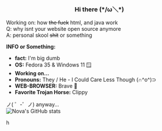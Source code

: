 <h3 align="center"> Hi there (*/ω＼*)<br/></h3>

Working on: how ~~the fuck~~ html, and java work <br>
Q: why isnt your website open source anymore <br>
A: personal skool ~~shit~~ or something 

**INFO or Something:**
- **fact:** I'm big dumb
- **OS:**  Fedora 35 & Windows 11 🪟
- **Working on...**
- **Pronouns:**  They / He - I Could Care Less Though (∩^o^)⊃
- **WEB-BROWSER:** Brave 🦁
- **Favorite Trojan Horse:** Clippy 

ノ( ゜-゜ノ) anyway...<br>
![Nova's GitHub stats](https://github-readme-stats.vercel.app/api?username=Novationo&theme=dark&show_icons=true)
<p align="left">
	<img src="https://i.imgur.com/aPawrTP.png"  height="16" alt="header"/><br/></p>
